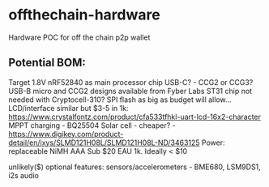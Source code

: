 # offthechain-hardware
Hardware POC for off the chain p2p wallet

Potential BOM:
-----------------------
Target 1.8V
nRF52840 as main processor chip
USB-C? - CCG2 or CCG3?
  USB-B micro and CCG2 designs available from Fyber Labs
ST31 chip not needed with Cryptocell-310?
SPI flash as big as budget will allow...
LCD/interface similar but $3-5 in 1k: https://www.crystalfontz.com/product/cfa533tfhkl-uart-lcd-16x2-character
MPPT charging - BQ25504
Solar cell - cheaper? - https://www.digikey.com/product-detail/en/ixys/SLMD121H08L/SLMD121H08L-ND/3463125
Power: replaceable NiMH AAA
Sub $20 EAU 1k.  Ideally < $10

unlikely($) optional features: sensors/accelerometers - BME680, LSM9DS1, i2s audio
